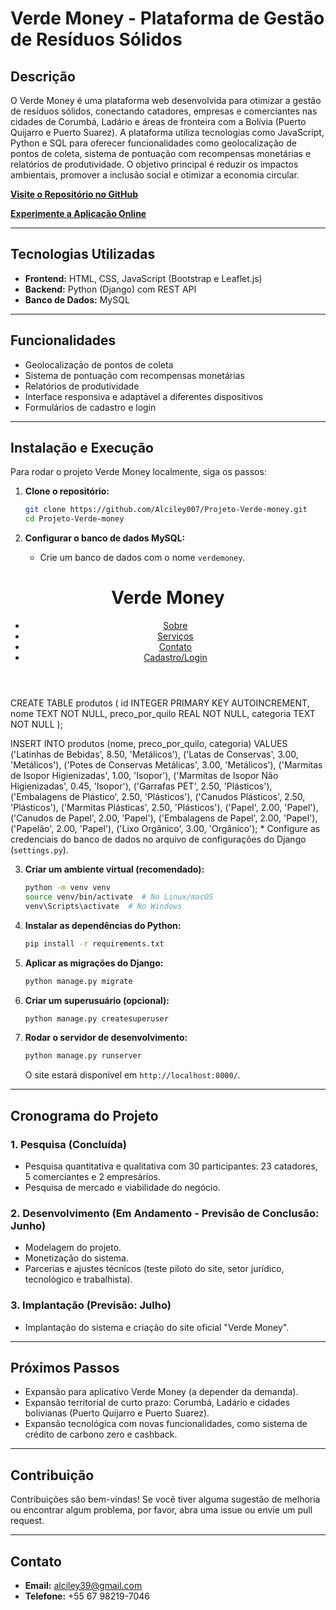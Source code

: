 # Verde Money - Plataforma de Gestão de Resíduos Sólidos

## Descrição

O Verde Money é uma plataforma web desenvolvida para otimizar a gestão de resíduos sólidos, conectando catadores, empresas e comerciantes nas cidades de Corumbá, Ladário e áreas de fronteira com a Bolívia (Puerto Quijarro e Puerto Suarez). A plataforma utiliza tecnologias como JavaScript, Python e SQL para oferecer funcionalidades como geolocalização de pontos de coleta, sistema de pontuação com recompensas monetárias e relatórios de produtividade. O objetivo principal é reduzir os impactos ambientais, promover a inclusão social e otimizar a economia circular.

[**Visite o Repositório no GitHub**](https://github.com/Alciley007/Projeto-Verde-money)

[**Experimente a Aplicação Online**](#) <!-- Substituir pelo link do projeto hospedado -->

---

## Tecnologias Utilizadas

* **Frontend:** HTML, CSS, JavaScript (Bootstrap e Leaflet.js)
* **Backend:** Python (Django) com REST API
* **Banco de Dados:** MySQL

---

## Funcionalidades

* Geolocalização de pontos de coleta
* Sistema de pontuação com recompensas monetárias
* Relatórios de produtividade
* Interface responsiva e adaptável a diferentes dispositivos
* Formulários de cadastro e login

---

## Instalação e Execução

Para rodar o projeto Verde Money localmente, siga os passos:

1. **Clone o repositório:**

    ```bash
    git clone https://github.com/Alciley007/Projeto-Verde-money.git
    cd Projeto-Verde-money
    ```

2. **Configurar o banco de dados MySQL:**

    * Crie um banco de dados com o nome `verdemoney`.
  
      <!-- Veja o código completo na pasta do projeto, esse é um exemplo da estrutura utilizada -->
<!DOCTYPE html>
<html lang="pt-br">
<head>
    <meta charset="UTF-8">
    <meta name="viewport" content="width=device-width, initial-scale=1.0">
    <title>Verde Money</title>
    <!-- Estilos CSS personalizados para um visual sustentável, limpo e moderno -->
</head>
<body>
    <header>
        <h1>Verde Money</h1>
        <nav>
            <ul>
                <li><a href="#sobre">Sobre</a></li>
                <li><a href="#servicos">Serviços</a></li>
                <li><a href="#contato">Contato</a></li>
                <li><a href="#cadastro-login">Cadastro/Login</a></li>
            </ul>
        </nav>
    </header>
    <!-- ...restante da estrutura HTML... -->
</body>
</html>
CREATE TABLE produtos (
    id INTEGER PRIMARY KEY AUTOINCREMENT,
    nome TEXT NOT NULL,
    preco_por_quilo REAL NOT NULL,
    categoria TEXT NOT NULL
);

INSERT INTO produtos (nome, preco_por_quilo, categoria) VALUES 
('Latinhas de Bebidas', 8.50, 'Metálicos'),
('Latas de Conservas', 3.00, 'Metálicos'),
('Potes de Conservas Metálicas', 3.00, 'Metálicos'),
('Marmitas de Isopor Higienizadas', 1.00, 'Isopor'),
('Marmitas de Isopor Não Higienizadas', 0.45, 'Isopor'),
('Garrafas PET', 2.50, 'Plásticos'),
('Embalagens de Plástico', 2.50, 'Plásticos'),
('Canudos Plásticos', 2.50, 'Plásticos'),
('Marmitas Plásticas', 2.50, 'Plásticos'),
('Papel', 2.00, 'Papel'),
('Canudos de Papel', 2.00, 'Papel'),
('Embalagens de Papel', 2.00, 'Papel'),
('Papelão', 2.00, 'Papel'),
('Lixo Orgânico', 3.00, 'Orgânico');
    * Configure as credenciais do banco de dados no arquivo de configurações do Django (`settings.py`).

3. **Criar um ambiente virtual (recomendado):**

    ```bash
    python -m venv venv
    source venv/bin/activate  # No Linux/macOS
    venv\Scripts\activate  # No Windows
    ```

4. **Instalar as dependências do Python:**

    ```bash
    pip install -r requirements.txt
    ```

5. **Aplicar as migrações do Django:**

    ```bash
    python manage.py migrate
    ```

6. **Criar um superusuário (opcional):**

    ```bash
    python manage.py createsuperuser
    ```

7. **Rodar o servidor de desenvolvimento:**

    ```bash
    python manage.py runserver
    ```

    O site estará disponível em `http://localhost:8000/`.

---

## Cronograma do Projeto

### 1. Pesquisa (Concluída)
- Pesquisa quantitativa e qualitativa com 30 participantes: 23 catadores, 5 comerciantes e 2 empresários.
- Pesquisa de mercado e viabilidade do negócio.

### 2. Desenvolvimento (Em Andamento - Previsão de Conclusão: Junho)
- Modelagem do projeto.
- Monetização do sistema.
- Parcerias e ajustes técnicos (teste piloto do site, setor jurídico, tecnológico e trabalhista).

### 3. Implantação (Previsão: Julho)
- Implantação do sistema e criação do site oficial "Verde Money".

---

## Próximos Passos

- Expansão para aplicativo Verde Money (a depender da demanda).
- Expansão territorial de curto prazo: Corumbá, Ladário e cidades bolivianas (Puerto Quijarro e Puerto Suarez).
- Expansão tecnológica com novas funcionalidades, como sistema de crédito de carbono zero e cashback.

---

## Contribuição

Contribuições são bem-vindas! Se você tiver alguma sugestão de melhoria ou encontrar algum problema, por favor, abra uma issue ou envie um pull request.

---

## Contato

- **Email:** alciley39@gmail.com
- **Telefone:** +55 67 98219-7046


